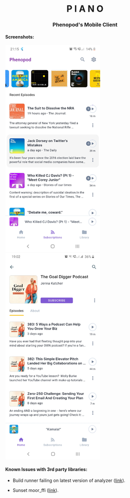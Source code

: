 
<h1 align="center">P I A N O</h1>
<h3 align="center">Phenopod's Mobile Client</h3>

####  Screenshots:

<p float="left">
  <img src="https://raw.githubusercontent.com/VarmaMSP/piano/master/screenshots/screenshot-2.jpg" width="300" />
  <img src="https://raw.githubusercontent.com/VarmaMSP/piano/master/screenshots/screenshot-1.jpg" width="300" />
</p>

####  Known Issues with 3rd party libraries:

- Build runner failing on latest version of analyzer ([link](https://github.com/flutter/flutter/issues/62240)).

- Sunset moor_ffi ([link](https://github.com/simolus3/moor/issues/691)).
